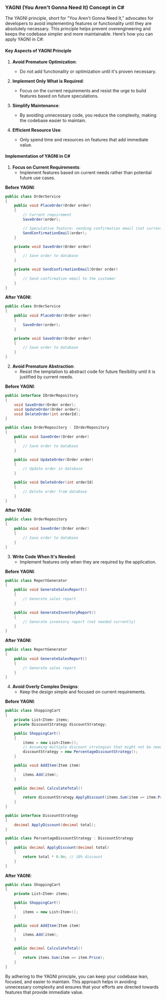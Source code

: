 ### **YAGNI (You Aren't Gonna Need It) Concept in C#**

The YAGNI principle, short for "You Aren't Gonna Need It," advocates for developers to avoid implementing features or functionality until they are absolutely necessary. This principle helps prevent overengineering and keeps the codebase simpler and more maintainable. Here’s how you can apply YAGNI in C#:

#### **Key Aspects of YAGNI Principle**

1. **Avoid Premature Optimization**:
   - Do not add functionality or optimization until it's proven necessary.

2. **Implement Only What is Required**:
   - Focus on the current requirements and resist the urge to build features based on future speculations.

3. **Simplify Maintenance**:
   - By avoiding unnecessary code, you reduce the complexity, making the codebase easier to maintain.

4. **Efficient Resource Use**:
   - Only spend time and resources on features that add immediate value.

#### **Implementation of YAGNI in C#**

1. **Focus on Current Requirements**:
    - Implement features based on current needs rather than potential future use cases.

**Before YAGNI**:
```csharp
public class OrderService
{
    public void PlaceOrder(Order order)
    {
        // Current requirement
        SaveOrder(order);

        // Speculative feature: sending confirmation email (not currently needed)
        SendConfirmationEmail(order);
    }

    private void SaveOrder(Order order)
    {
        // Save order to database
    }

    private void SendConfirmationEmail(Order order)
    {
        // Send confirmation email to the customer
    }
}
```

**After YAGNI**:
```csharp
public class OrderService
{
    public void PlaceOrder(Order order)
    {
        SaveOrder(order);
    }

    private void SaveOrder(Order order)
    {
        // Save order to database
    }
}
```

2. **Avoid Premature Abstraction**:
    - Resist the temptation to abstract code for future flexibility until it is justified by current needs.

**Before YAGNI**:
```csharp
public interface IOrderRepository
{
    void SaveOrder(Order order);
    void UpdateOrder(Order order);
    void DeleteOrder(int orderId);
}

public class OrderRepository : IOrderRepository
{
    public void SaveOrder(Order order)
    {
        // Save order to database
    }

    public void UpdateOrder(Order order)
    {
        // Update order in database
    }

    public void DeleteOrder(int orderId)
    {
        // Delete order from database
    }
}
```

**After YAGNI**:
```csharp
public class OrderRepository
{
    public void SaveOrder(Order order)
    {
        // Save order to database
    }
}
```

3. **Write Code When It's Needed**:
    - Implement features only when they are required by the application.

**Before YAGNI**:
```csharp
public class ReportGenerator
{
    public void GenerateSalesReport()
    {
        // Generate sales report
    }

    public void GenerateInventoryReport()
    {
        // Generate inventory report (not needed currently)
    }
}
```

**After YAGNI**:
```csharp
public class ReportGenerator
{
    public void GenerateSalesReport()
    {
        // Generate sales report
    }
}
```

4. **Avoid Overly Complex Designs**:
    - Keep the design simple and focused on current requirements.

**Before YAGNI**:
```csharp
public class ShoppingCart
{
    private List<Item> items;
    private DiscountStrategy discountStrategy;

    public ShoppingCart()
    {
        items = new List<Item>();
        // Assuming multiple discount strategies that might not be needed now
        discountStrategy = new PercentageDiscountStrategy();
    }

    public void AddItem(Item item)
    {
        items.Add(item);
    }

    public decimal CalculateTotal()
    {
        return discountStrategy.ApplyDiscount(items.Sum(item => item.Price));
    }
}

public interface DiscountStrategy
{
    decimal ApplyDiscount(decimal total);
}

public class PercentageDiscountStrategy : DiscountStrategy
{
    public decimal ApplyDiscount(decimal total)
    {
        return total * 0.9m; // 10% discount
    }
}
```

**After YAGNI**:
```csharp
public class ShoppingCart
{
    private List<Item> items;

    public ShoppingCart()
    {
        items = new List<Item>();
    }

    public void AddItem(Item item)
    {
        items.Add(item);
    }

    public decimal CalculateTotal()
    {
        return items.Sum(item => item.Price);
    }
}
```

By adhering to the YAGNI principle, you can keep your codebase lean, focused, and easier to maintain. This approach helps in avoiding unnecessary complexity and ensures that your efforts are directed towards features that provide immediate value.